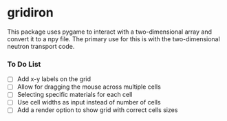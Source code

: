 
# gridiron

This package uses pygame to interact with a two-dimensional array and convert it to a npy file. The primary use for this is with the two-dimensional neutron transport code.

### To Do List
- [ ] Add x-y labels on the grid
- [ ] Allow for dragging the mouse across multiple cells
- [ ] Selecting specific materials for each cell
- [ ] Use cell widths as input instead of number of cells
- [ ] Add a render option to show grid with correct cells sizes
